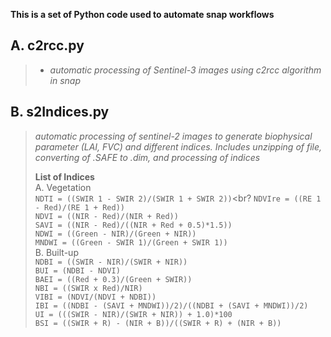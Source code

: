 **This is a set of Python code used to automate snap workflows**

A. c2rcc.py 
-
>  - *automatic processing of Sentinel-3 images using c2rcc algorithm in snap*

B. s2Indices.py 
-
> *automatic processing of sentinel-2 images to generate biophysical parameter (LAI, FVC) and different indices. Includes unzipping of file, converting of .SAFE to .dim, and processing of indices*
> 
> **List of Indices**
>  <br>A. Vegetation<br>
> `NDTI = ((SWIR 1 - SWIR 2)/(SWIR 1 + SWIR 2))`<br?
> `NDVIre = ((RE 1 - Red)/(RE 1 + Red))`<br>
> `NDVI = ((NIR - Red)/(NIR + Red))` <br>
> `SAVI = ((NIR - Red)/((NIR + Red + 0.5)*1.5))`<br>
> `NDWI = ((Green - NIR)/(Green + NIR))` <br>
> `MNDWI = ((Green - SWIR 1)/(Green + SWIR 1))` <br>
> B. Built-up <br>
> `NDBI = ((SWIR - NIR)/(SWIR + NIR))` <br>
> `BUI = (NDBI - NDVI)` <br>
> `BAEI = ((Red + 0.3)/(Green + SWIR))` <br>
> `NBI = ((SWIR x Red)/NIR)` <br>
> `VIBI = (NDVI/(NDVI + NDBI))` <br>
> `IBI = ((NDBI - (SAVI + MNDWI))/2)/((NDBI + (SAVI + MNDWI))/2)` <br>
> `UI = (((SWIR - NIR)/(SWIR + NIR)) + 1.0)*100` <br>
> `BSI = ((SWIR + R) - (NIR + B))/((SWIR + R) + (NIR + B))` <br>

	
